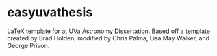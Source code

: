 easyuvathesis
=============

LaTeX template for at UVa Astronomy Dissertation. Based off a template created by Brad Holden, modified by Chris Palma, Lisa May Walker, and George Privon.

